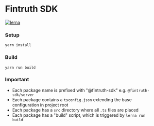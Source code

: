 # Fintruth SDK

[![lerna](https://img.shields.io/badge/maintained%20with-lerna-cc00ff.svg)](https://lernajs.io/)

### Setup

```
yarn install
```

### Build

```
yarn run build
```

### Important

- Each package name is prefixed with "@fintruth-sdk" e.g. `@fintruth-sdk/server`
- Each package contains a `tsconfig.json` extending the base configuration in project root
- Each package has a `src` directory where all `.ts` files are placed
- Each package has a "build" script, which is triggered by `lerna run build`
